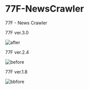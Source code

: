 # 77F-NewsCrawler
77F - News Crawler

77F ver.3.0

![after](https://user-images.githubusercontent.com/90501126/133920106-fc150abd-f9d4-4d98-a035-9019254bee41.PNG)



77F ver.2.4

![before](https://user-images.githubusercontent.com/90501126/133920165-c97676d1-44ee-4704-bd0c-362458dec780.png)



77F ver.1.8

![bbfore](https://user-images.githubusercontent.com/90501126/133920236-eaaab7c9-a6e1-4c7c-88a4-03ead46d1467.PNG)
